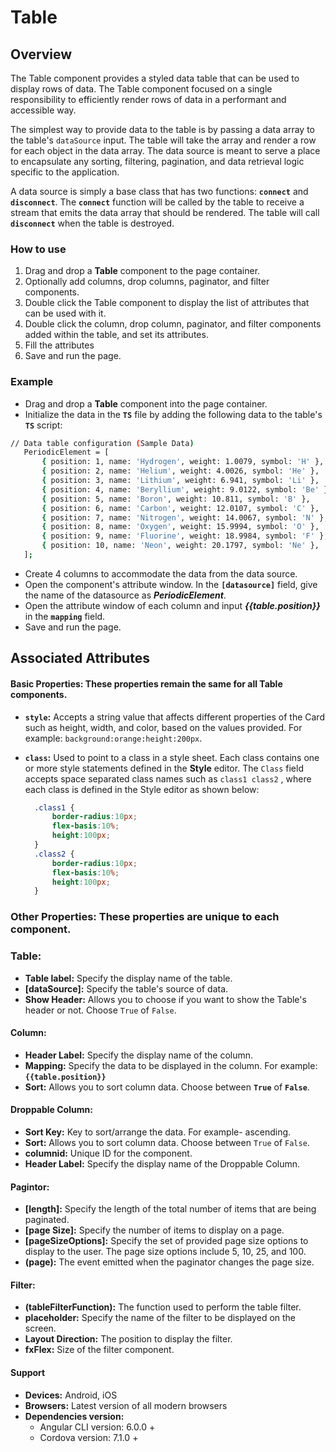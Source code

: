 # Table

## Overview

The Table component provides a styled data table that can be used to display rows of data. The Table component focused on a single responsibility to efficiently render rows of data in a performant and accessible way.

The simplest way to provide data to the table is by passing a data array to the table's `dataSource` input. The table will take the array and render a row for each object in the data array. The data source is meant to serve a place to encapsulate any sorting, filtering, pagination, and data retrieval logic specific to the application.

A data source is simply a base class that has two functions: **`connect`** and **`disconnect`**. The **`connect`** function will be called by the table to receive a stream that emits the data array that should be rendered. The table will call **`disconnect`** when the table is destroyed.

### How to use

1. Drag and drop a **Table** component to the page container. 
2. Optionally add columns, drop columns, paginator, and filter components.
3. Double click the Table component to display the list of attributes that can be used with it.
4. Double click the column, drop column, paginator, and filter components added within the table, and set its attributes.
5. Fill the attributes
6. Save and run the page.

### Example

* Drag and drop a **Table** component into the page container.
* Initialize the data in the **`TS`** file by adding the following data to the table's **`TS`** script:

```bash
// Data table configuration (Sample Data)
   PeriodicElement = [
       { position: 1, name: 'Hydrogen', weight: 1.0079, symbol: 'H' },
       { position: 2, name: 'Helium', weight: 4.0026, symbol: 'He' },
       { position: 3, name: 'Lithium', weight: 6.941, symbol: 'Li' },
       { position: 4, name: 'Beryllium', weight: 9.0122, symbol: 'Be' },
       { position: 5, name: 'Boron', weight: 10.811, symbol: 'B' },
       { position: 6, name: 'Carbon', weight: 12.0107, symbol: 'C' },
       { position: 7, name: 'Nitrogen', weight: 14.0067, symbol: 'N' },
       { position: 8, name: 'Oxygen', weight: 15.9994, symbol: 'O' },
       { position: 9, name: 'Fluorine', weight: 18.9984, symbol: 'F' },
       { position: 10, name: 'Neon', weight: 20.1797, symbol: 'Ne' },
   ];
```

* Create 4 columns to accommodate the data from the data source.
* Open the component's attribute window. In the **`[datasource]`** field, give the name of the datasource as _**PeriodicElement**_.
* Open the attribute window of each column and input _**{{table.position}}**_ in the **`mapping`** field.
* Save and run the page.

## Associated Attributes

#### **Basic Properties: These properties remain the same for all Table components.**

* **`style`:** Accepts a string value that affects different properties of the Card such as height, width, and color, based on the values provided. For example: `background:orange:height:200px`.
* **`class`:** Used to point to a class in a style sheet.  Each class contains one or more style statements defined in the **Style** editor. The `Class` field accepts space separated class names such as `class1 class2` , where each class is defined in the Style editor as shown below:

  ```css
    .class1 {
        border-radius:10px;
        flex-basis:10%;
        height:100px;
    }
    .class2 {
        border-radius:10px;
        flex-basis:10%;
        height:100px;
    }
  ```

### Other Properties: These properties are unique to each component.

### Table:

* **Table label:** Specify the display name of the table.
* **\[dataSource\]:** Specify the table's source of data.
* **Show Header:** Allows you to choose if you want to show the Table's header or not. Choose `True` of `False`.

#### Column:

* **Header Label:** Specify the display name of the column.
* **Mapping:** Specify the data to be displayed in the column. For example: **`{{table.position}}`**
* **Sort:** Allows you to sort column data. Choose between **`True`** of **`False`**.

#### Droppable Column:

* **Sort Key:** Key to sort/arrange the data. For example- ascending.
* **Sort:** Allows you to sort column data. Choose between `True` of `False`.
* **columnid:** Unique ID for the component.
* **Header Label:** Specify the display name of the Droppable Column.

#### Pagintor: 

* **\[length\]:**  Specify the length of the total number of items that are being paginated.
* **\[page Size\]:** Specify the number of items to display on a page.
* **\[pageSizeOptions\]:** Specify the set of provided page size options to display to the user. The page size options include 5, 10, 25, and 100.
* **\(page\):** The event emitted when the paginator changes the page size.

#### Filter:

* **\(tableFilterFunction\):** The function used to perform the table filter.
* **placeholder:** Specify the name of the filter to be displayed on the screen.
* **Layout Direction:** The position to display the filter.
* **fxFlex:** Size of the filter component.

#### Support

* **Devices:** Android, iOS
* **Browsers:**  Latest version of all modern browsers
* **Dependencies version:** 
  * Angular CLI version: 6.0.0 + 
  * Cordova version: 7.1.0 +



